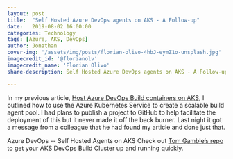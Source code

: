 ```yaml
---
layout: post
title:  "Self Hosted Azure DevOps agents on AKS - A Follow-up"
date:   2019-08-02 16:00:00
categories: Technology
tags: [Azure, AKS, DevOps]
author: Jonathan
cover-img: '/assets/img/posts/florian-olivo-4hbJ-eymZ1o-unsplash.jpg'
imagecredit_id: '@florianolv'
imagecredit_name: 'Florian Olivo'
share-description: Self Hosted Azure DevOps agents on AKS - A Follow-up #Azure #DevOps #AKS

---
```


In my previous article, [Host Azure DevOps Build containers on AKS](https://beyondthecorneroffice.com/2018-12-18-host-azure-devops-build-containers-on-aks/), I outlined how to use the Azure Kubernetes Service to create a scalable build agent pool. I had plans to publish a project to GitHub to help facilitate the deployment of this but it never made it off the back burner. Last night it got a message from a colleague that he had found my article and done just that.

Azure DevOps -- Self Hosted Agents on AKS
Check out [Tom Gamble’s repo](https://github.com/gambtho/aks-azuredevops-agent) to get your AKS DevOps Build Cluster up and running quickly.